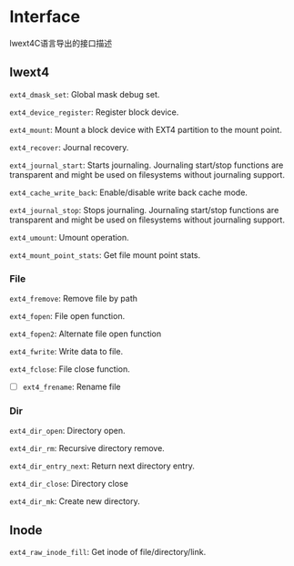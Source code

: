 # Interface

lwext4C语言导出的接口描述

## lwext4

`ext4_dmask_set`: Global mask debug set.

`ext4_device_register`: Register block device.

`ext4_mount`: Mount a block device with EXT4 partition to the mount point.

`ext4_recover`: Journal recovery.

`ext4_journal_start`: Starts journaling. Journaling start/stop functions are transparent and might be used on filesystems without journaling support.

`ext4_cache_write_back`: Enable/disable write back cache mode.

`ext4_journal_stop`: Stops journaling. Journaling start/stop functions are transparent and might be used on filesystems without journaling support.

`ext4_umount`: Umount operation.

`ext4_mount_point_stats`: Get file mount point stats.

### File

`ext4_fremove`: Remove file by path

`ext4_fopen`: File open function.

`ext4_fopen2`: Alternate file open function

`ext4_fwrite`: Write data to file.

`ext4_fclose`: File close function.

- [ ] `ext4_frename`: Rename file

### Dir

`ext4_dir_open`: Directory open.

`ext4_dir_rm`: Recursive directory remove.

`ext4_dir_entry_next`: Return next directory entry.

`ext4_dir_close`: Directory close

`ext4_dir_mk`:  Create new directory.



## Inode

`ext4_raw_inode_fill`: Get inode of file/directory/link.
